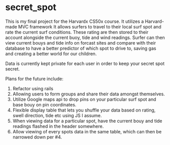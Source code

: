 secret_spot
===========
This is my final project for the Harvardx CS50x course. It utilizes a Harvard-made MVC framework 
It allows surfers to travel to their local surf spot and rate the current surf conditions.
These rating are then stored to their account alongside the current buoy, tide and wind readings.
Surfer can then view current bouys and tide info on forcast sites and compare with their database to have a better predictor of which spot to drive to, saving gas and creating a better world for our children.

Data is currently kept private for each user in order to keep your secret spot secret.  

Plans for the future include:

1. Refactor using rails
2. Allowing users to form groups and share their data amongst themselves.
3. Utilize Google maps api to drop pins on your particular surf spot and base bouy on pin coordinates.
4. Flexible display table that lets you shuffle your data based on rating, swell direction, tide etc using JS I assume. 
5. When viewing data for a particular spot, have the current bouy and tide readings flashed in the header somewhere.
6. Allow viewing of every spots data in the same table, which can then be narrowed down per #4.


